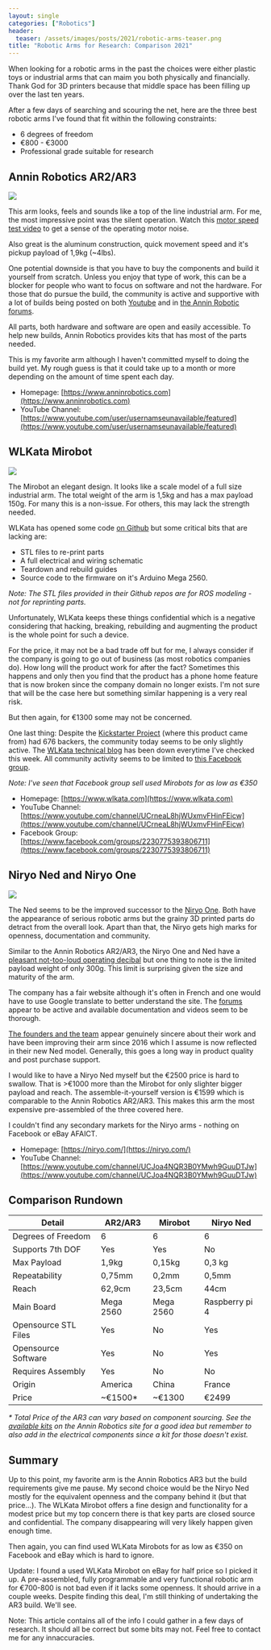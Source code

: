 ```yaml
---
layout: single
categories: ["Robotics"]
header:
  teaser: /assets/images/posts/2021/robotic-arms-teaser.png
title: "Robotic Arms for Research: Comparison 2021"
---
```


When looking for a robotic arms in the past the choices were either plastic toys or industrial arms that can maim you both physically and financially.  Thank God for 3D printers because that middle space has been filling up over the last ten years.

After a few days of searching and scouring the net, here are the three best robotic arms I've found that fit within the following constraints:

* 6 degrees of freedom
* €800 - €3000
* Professional grade suitable for research

## Annin Robotics AR2/AR3

![](/assets/images/posts/2021/ar3.png)

This arm looks, feels and sounds like a top of the line industrial arm.  For me, the most impressive point was the silent operation.  Watch this [motor speed test video](https://youtu.be/qjtNjkFL3us?t=22) to get a sense of the operating motor noise.

Also great is the aluminum construction, quick movement speed and it's pickup payload of 1,9kg (~4lbs).

One potential downside is that you have to buy the components and build it yourself from scratch.  Unless you enjoy that type of work, this can be a blocker for people who want to focus on software and not the hardware.  For those that do pursue the build, the community is active and supportive with a lot of builds being posted on both [Youtube](https://www.youtube.com/watch?v=GFyARrTgjAI&list=PLqND52C3ndZTxpf6-XI0Zj6aettHOLKND) and in [the Annin Robotic forums](https://www.anninrobotics.com/forum).  

All parts, both hardware and software are open and easily accessible.  To help new builds, Annin Robotics provides kits that has most of the parts needed.

This is my favorite arm although I haven't committed myself to doing the build yet.  My rough guess is that it could take up to a month or more depending on the amount of time spent each day.

* Homepage: [https://www.anninrobotics.com](https://www.anninrobotics.com)
* YouTube Channel: [https://www.youtube.com/user/usernamseunavailable/featured](https://www.youtube.com/user/usernamseunavailable/featured)

## WLKata Mirobot

![](/assets/images/posts/2021/wlkata-mirobot.jpeg)

The Mirobot an elegant design.  It looks like a scale model of a full size industrial arm.  The total weight of the arm is 1,5kg and has a max payload 150g.  For many this is a non-issue.  For others, this may lack the strength needed.

WLKata has opened some code [on Github](https://github.com/wlkata) but some critical bits that are lacking are:

* STL files to re-print parts
* A full electrical and wiring schematic
* Teardown and rebuild guides
* Source code to the firmware on it's Arduino Mega 2560.

_Note: The STL files provided in their Github repos are for ROS modeling - not for reprinting parts._

Unfortunately, WLKata keeps these things confidential which is a negative considering that hacking, breaking, rebuilding and augmenting the product is the whole point for such a device.

For the price, it may not be a bad trade off but for me, I always consider if the company is going to go out of business (as most robotics companies do).  How long will the product work for after the fact?  Sometimes this happens and only then you find that the product has a phone home feature that is now broken since the company domain no longer exists.  I'm not sure that will be the case here but something similar happening is a very real risk.

But then again, for €1300 some may not be concerned.

One last thing: Despite the [Kickstarter Project](https://www.kickstarter.com/projects/mirobot/mirobot-6-axis-mini-industrial-robot-arm/description) (where this product came from) had 676 backers, the community today seems to be only slightly active.  The [WLKata technical blog](http://discuz.wlkata.com/) has been down everytime I've checked this week.  All community activity seems to be limited to [this Facebook group](https://www.facebook.com/groups/2230775393806711).

_Note: I've seen that Facebook group sell used Mirobots for as low as €350_

* Homepage: [https://www.wlkata.com](https://www.wlkata.com)
* YouTube Channel: [https://www.youtube.com/channel/UCrneaL8hjWUxmvFHinFEicw](https://www.youtube.com/channel/UCrneaL8hjWUxmvFHinFEicw)
* Facebook Group: [https://www.facebook.com/groups/2230775393806711](https://www.facebook.com/groups/2230775393806711)

## Niryo Ned and Niryo One

![](/assets/images/posts/2021/niryo-ned.png)

The Ned seems to be the improved successor to the [Niryo One](https://niryo.com/product/niryo-one/).  Both have the appearance of serious robotic arms but the grainy 3D printed parts do detract from the overall look.  Apart than that, the Niryo gets high marks for openness, documentation and community.

Similar to the Annin Robotics AR2/AR3, the Niryo One and Ned have a [pleasant not-too-loud operating decibal](https://www.youtube.com/watch?v=ApUPwGgPTrc) but one thing to note is the limited payload weight of only 300g.  This limit is surprising given the size and maturity of the arm.

The company has a fair website although it's often in French and one would have to use Google translate to better understand the site.  The [forums](https://niryo.com/forum/) appear to be active and available documentation and videos seem to be thorough.

[The founders and the team](https://www.youtube.com/watch?v=gCnSqbWwHbQ) appear genuinely sincere about their work and have been improving their arm since 2016 which I assume is now reflected in their new Ned model.  Generally, this goes a long way in product quality and post purchase support.

I would like to have a Niryo Ned myself but the €2500 price is hard to swallow.  That is >€1000 more than the Mirobot for only slighter bigger payload and reach.  The assemble-it-yourself version is €1599 which is comparable to the Annin Robotics AR2/AR3.  This makes this arm the most expensive pre-assembled of the three covered here.

I couldn't find any secondary markets for the Niryo arms - nothing on Facebook or eBay AFAICT.

* Homepage: [https://niryo.com/](https://niryo.com/)
* YouTube Channel: [https://www.youtube.com/channel/UCJoa4NQR3B0YMwh9GuuDTJw](https://www.youtube.com/channel/UCJoa4NQR3B0YMwh9GuuDTJw)

## Comparison Rundown 

| Detail                 | AR2/AR3 | Mirobot | Niryo Ned |
| ---------------------- | --- | ------- | --------- |
| Degrees of Freedom     | 6 | 6 | 6 |
| Supports 7th DOF       | Yes | Yes | No|
| Max Payload            | 1,9kg | 0,15kg | 0,3 kg |
| Repeatability          | 0,75mm | 0,2mm | 0,5mm |
| Reach                  | 62,9cm | 23,5cm | 44cm |
| Main Board             | Mega 2560 | Mega 2560 | Raspberry pi 4 |
| Opensource STL Files   | Yes | No | Yes |
| Opensource Software    | Yes | No | Yes |
| Requires Assembly      | Yes | No | No |
| Origin                 | America | China | France |
| Price                  | ~€1500* | ~€1300 | €2499 |

_* Total Price of the AR3 can vary based on component sourcing.  See the [available kits](https://www.anninrobotics.com/robot-kits) on the Annin Robotics site for a good idea but remember to also add in the electrical components since a kit for those doesn't exist._

## Summary

Up to this point, my favorite arm is the Annin Robotics AR3 but the build requirements give me pause.  My second choice would be the Niryo Ned mostly for the equivalent openness and the company behind it (but that price...).  The WLKata Mirobot offers a fine design and functionality for a modest price but my top concern there is that key parts are closed source and confidential.  The company disappearing will very likely happen given enough time.

Then again, you can find used WLKata Mirobots for as low as €350 on Facebook and eBay which is hard to ignore.

Update: I found a used WLKata Mirobot on eBay for half price so I picked it up.  A pre-assembled, fully programmable and very functional robotic arm for €700-800 is not bad even if it lacks some openness.   It should arrive in a couple weeks.  Despite finding this deal, I'm still thinking of undertaking the AR3 build.  We'll see.

Note: This article contains all of the info I could gather in a few days of research.  It should all be correct but some bits may not.  Feel free to contact me for any innaccuracies.
